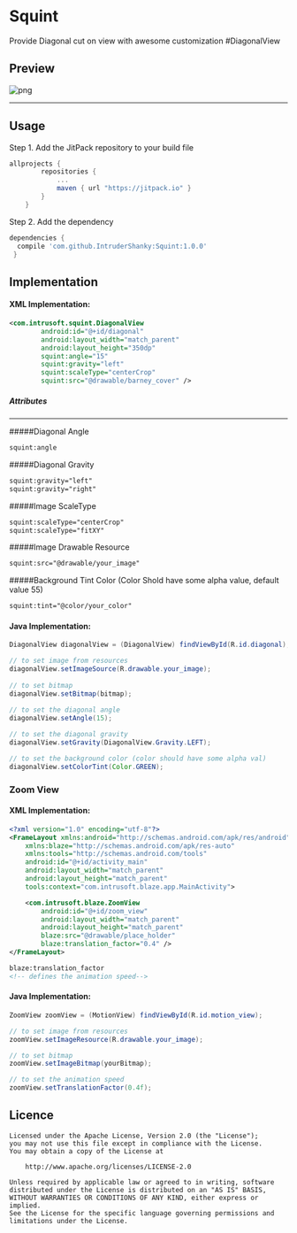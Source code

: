 # Squint
Provide Diagonal cut on view with awesome customization #DiagonalView

Preview
--------
![png](Screenshot/screenshot.png)

-------


Usage
--------
Step 1. Add the JitPack repository to your build file
```groovy
allprojects {
		repositories {
			...
			maven { url "https://jitpack.io" }
		}
	}
```
Step 2. Add the dependency
```groovy
dependencies {
  compile 'com.github.IntruderShanky:Squint:1.0.0'
 }
```

Implementation
-----------

#### XML Implementation:
```xml
<com.intrusoft.squint.DiagonalView
        android:id="@+id/diagonal"
        android:layout_width="match_parent"
        android:layout_height="350dp"
        squint:angle="15"
        squint:gravity="left"
        squint:scaleType="centerCrop"
        squint:src="@drawable/barney_cover" />
```
##### Attributes
------
#####Diagonal Angle
```xml
squint:angle
```
#####Diagonal Gravity
```xml
squint:gravity="left"
squint:gravity="right"
```
#####Image ScaleType
```xml
squint:scaleType="centerCrop"
squint:scaleType="fitXY"
```
#####Image Drawable Resource
```xml
squint:src="@drawable/your_image"
```
#####Background Tint Color (Color Shold have some alpha value, default value 55)
```xml
squint:tint="@color/your_color"
```
#### Java Implementation:
```java
DiagonalView diagonalView = (DiagonalView) findViewById(R.id.diagonal);

// to set image from resources        
diagonalView.setImageSource(R.drawable.your_image);
                
// to set bitmap
diagonalView.setBitmap(bitmap);
        
// to set the diagonal angle
diagonalView.setAngle(15);

// to set the diagonal gravity
diagonalView.setGravity(DiagonalView.Gravity.LEFT);

// to set the background color (color should have some alpha val)
diagonalView.setColorTint(Color.GREEN);
```

### Zoom View

#### XML Implementation:
```xml
<?xml version="1.0" encoding="utf-8"?>
<FrameLayout xmlns:android="http://schemas.android.com/apk/res/android"
    xmlns:blaze="http://schemas.android.com/apk/res-auto"
    xmlns:tools="http://schemas.android.com/tools"
    android:id="@+id/activity_main"
    android:layout_width="match_parent"
    android:layout_height="match_parent"
    tools:context="com.intrusoft.blaze.app.MainActivity">

    <com.intrusoft.blaze.ZoomView
        android:id="@+id/zoom_view"
        android:layout_width="match_parent"
        android:layout_height="match_parent"
        blaze:src="@drawable/place_holder"
        blaze:translation_factor="0.4" />
</FrameLayout>
```

```xml
blaze:translation_factor 
<!-- defines the animation speed-->
```

#### Java Implementation:
```java
ZoomView zoomView = (MotionView) findViewById(R.id.motion_view);

// to set image from resources
zoomView.setImageResource(R.drawable.your_image);

// to set bitmap
zoomView.setImageBitmap(yourBitmap);

// to set the animation speed
zoomView.setTranslationFactor(0.4f);
```

Licence
--------

```
Licensed under the Apache License, Version 2.0 (the "License");
you may not use this file except in compliance with the License.
You may obtain a copy of the License at

    http://www.apache.org/licenses/LICENSE-2.0

Unless required by applicable law or agreed to in writing, software
distributed under the License is distributed on an "AS IS" BASIS,
WITHOUT WARRANTIES OR CONDITIONS OF ANY KIND, either express or implied.
See the License for the specific language governing permissions and
limitations under the License.
```


